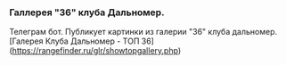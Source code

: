 ### Галлерея "36" клуба Дальномер.
Телеграм бот.
Публикует картинки из галерии "36" клуба дальномер.
[Галерея Клуба Дальномер - ТОП 36] (https://rangefinder.ru/glr/showtopgallery.php)
